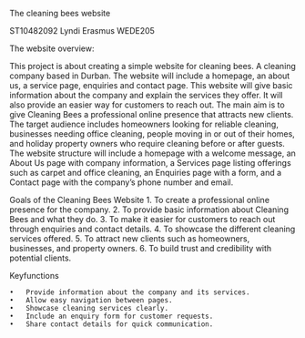The cleaning bees website

ST10482092 
Lyndi Erasmus
WEDE205

The website overview:

This project is about creating a simple website for cleaning bees. A cleaning company based in Durban. 
The website will include a homepage, an about us, a service page, enquiries and contact page.
This website will give basic information about the company and explain the services they offer. 
It will also provide an easier way for customers to reach out. The main aim is to give Cleaning Bees 
a professional online presence that attracts new clients. The target audience includes homeowners looking
 for reliable cleaning, businesses needing office cleaning, people moving in or out of their homes, 
 and holiday property owners who require cleaning before or after guests. The website structure will 
 include a homepage with a welcome message, an About Us page with company information, a Services page 
 listing offerings such as carpet and office cleaning, an Enquiries page with a form, and a Contact page
  with the company’s phone number and email.

Goals of the Cleaning Bees Website
	1.	To create a professional online presence for the company.
	2.	To provide basic information about Cleaning Bees and what they do.
	3.	To make it easier for customers to reach out through enquiries and contact details.
	4.	To showcase the different cleaning services offered.
	5.	To attract new clients such as homeowners, businesses, and property owners.
	6.	To build trust and credibility with potential clients.

Keyfunctions

	•	Provide information about the company and its services.
	•	Allow easy navigation between pages.
	•	Showcase cleaning services clearly.
	•	Include an enquiry form for customer requests.
	•	Share contact details for quick communication.

